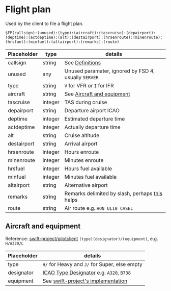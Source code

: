 # Flight plan #

Used by the client to file a flight plan.

```
$FP(callsign):(unused):(type):(aircraft):(tascruise):(depairport):(deptime):(actdeptime):(alt):(destairport):(hrsenroute):(minenroute):(hrsfuel):(minfuel):(altairport):(remarks):(route)
```

| Placeholder | type    | details                                                                                                                                        |
| ----------- | ------- | ---------------------------------------------------------------------------------------------------------------------------------------------- |
| callsign    | string  | See [Definitions](../intro/defs.md#definitions)                                                                                                |
| unused      | any     | Unused paramater, ignored by FSD 4, usually `SERVER`                                                                                           |
| type        | string  | `V` for VFR or `I` for IFR                                                                                                                     |
| aircraft    | string  | See [Aircraft and equipment](#aircraft-and-equipment)                                                                                         |
| tascruise   | integer | TAS during cruise                                                                                                                              |
| depairport  | string  | Departure airport ICAO                                                                                                                         |
| deptime     | integer | Estimated departure time                                                                                                                       |
| actdeptime  | integer | Actually departure time                                                                                                                        |
| alt         | string  | Cruise altitude                                                                                                                                |
| destairport | string  | Arrival airport                                                                                                                                |
| hrsenroute  | integer | Hours enroute                                                                                                                                  |
| minenroute  | integer | Minutes enroute                                                                                                                                |
| hrsfuel     | integer | Hours fuel available                                                                                                                           |
| minfuel     | integer | Minutes fuel available                                                                                                                         |
| altairport  | string  | Alternative airport                                                                                                                            |
| remarks     | string  | Remarks delimited by slash, perhaps [this](https://www.reddit.com/r/VATSIM/comments/735lis/what_do_i_expect_to_see_in_your_flight_plan/) helps |
| route       | string  | Air route e.g. `HON UL10 CASEL`                                                                                                                |

## Aircraft and equipment

Reference: [swift-project/pilotclient](https://github.com/swift-project/pilotclient/blob/21bda3b3224e5b822218a742eca22b4002970c09/src/misc/aviation/flightplanaircraftinfo.cpp#L243C92-L243C105)
`(type)(designator)/(equipment)`, e.g. `H/A320/L`

| Placeholder | details                                                                                                                                                                                        |
| ----------- | ---------------------------------------------------------------------------------------------------------------------------------------------------------------------------------------------- |
| type        | `H/` for Heavy and `J/` for Super, else empty                                                                                                                                                  |
| designator  | [ICAO Type Designator](https://en.wikipedia.org/wiki/List_of_aircraft_type_designators) e.g. `A320`, `B738`                                                                                    |
| equipment   | See [swift-project's implementation](https://github.com/swift-project/pilotclient/blob/21bda3b3224e5b822218a742eca22b4002970c09/src/misc/aviation/flightplanaircraftinfo.cpp#L243C92-L243C105) |
